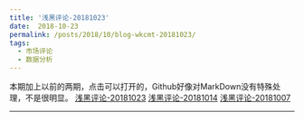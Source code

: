 ```yaml
---
title: '浅黑评论-20181023'
date:  2018-10-23
permalink: /posts/2018/10/blog-wkcmt-20181023/
tags:
  - 市场评论 
  - 数据分析
---
```

本期加上以前的两期，点击可以打开的，Github好像对MarkDown没有特殊处理，不是很明显。
[浅黑评论-20181023](https://lacatfly.github.io/report/wkcmt-20181022.html)
[浅黑评论-20181014](https://lacatfly.github.io/report/wkcmt-20181014.html)
[浅黑评论-20181007](https://lacatfly.github.io/report/wkcmt-20181007.html)

---
